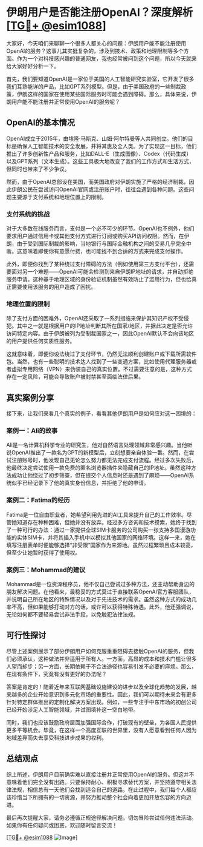 # 伊朗用户是否能注册OpenAI？深度解析[[TG💪+ @esim1088](https://t.me/s/esim1088)]

大家好，今天咱们来聊聊一个很多人都关心的问题：伊朗用户能不能注册使用OpenAI的服务？这事儿其实挺复杂的，涉及到技术、政策和地理限制等多个方面。作为一个对科技感兴趣的普通网友，我也经常被问到这个问题，所以今天就来给大家好好分析一下。

首先，我们要知道OpenAI是一家位于美国的人工智能研究实验室，它开发了很多我们耳熟能详的产品，比如GPT系列模型。但是，由于美国政府的一些制裁政策，伊朗这样的国家在使用某些国际服务时可能会遇到障碍。那么，具体来说，伊朗用户能不能注册并正常使用OpenAI的服务呢？

## OpenAI的基本情况

OpenAI成立于2015年，由埃隆·马斯克、山姆·阿尔特曼等人共同创立。他们的目标是确保人工智能技术的安全发展，并将其惠及全人类。为了实现这一目标，他们推出了许多创新性产品和服务，比如DALL-E（生成图像）、Codex（代码生成）以及GPT系列（文本生成）。这些工具极大地改变了我们的工作方式和生活方式，但同时也带来了不少争议。

然而，由于OpenAI总部设在美国，而美国政府对伊朗实施了严格的经济制裁，因此伊朗公民在尝试访问OpenAI官网或注册账户时，往往会遇到各种问题。这些问题主要源于支付系统和地理位置上的限制。

### 支付系统的挑战

对于大多数在线服务而言，支付是一个必不可少的环节。OpenAI也不例外，他们要求用户通过信用卡或其他支付方式进行订阅或购买API访问权限。然而，在伊朗，由于受到国际制裁的影响，当地银行与国际金融机构之间的交易几乎完全中断。这意味着即使你有意愿付费，也可能找不到合适的方式来完成支付操作。

此外，即便你找到了某种绕过支付障碍的方法（例如使用第三方支付平台），还需要面对另一个难题——OpenAI可能会检测到来自伊朗IP地址的请求，并自动拒绝服务申请。这种基于地理区域的身份验证机制虽然有效防止了滥用行为，但也给真正需要使用该服务的用户造成了困扰。

### 地理位置的限制

除了支付方面的困难外，OpenAI还采取了一系列措施来保护其知识产权不受侵犯。其中之一就是根据用户的IP地址判断其所在国家/地区，并据此决定是否允许访问特定内容。由于伊朗被列为受制裁国家之一，因此OpenAI默认不会向该地区的用户提供任何实质性服务。

这就意味着，即便你设法绕过了支付环节，仍然无法顺利创建账户或下载所需软件包。当然，也有一些聪明的技术达人找到了一些变通方案，比如使用代理服务器或者虚拟专用网络（VPN）来伪装自己的真实位置。不过需要注意的是，这种方式存在一定风险，可能会导致账户被封禁甚至面临法律后果。

## 真实案例分享

接下来，让我们来看几个真实的例子，看看其他伊朗用户是如何应对这一困境的：

### 案例一：Ali的故事

Ali是一名计算机科学专业的研究生，他对自然语言处理领域非常感兴趣。当他听说OpenAI推出了一款名为GPT的新模型后，立刻想要亲自体验一番。然而，在尝试注册账号时，他发现自己无论怎么努力都无法完成支付流程。经过多次失败后，他最终决定尝试使用一款免费的匿名浏览器插件来隐藏自己的IP地址。虽然这种方法成功让他绕过了初步筛查，但在提交个人信息时还是遇到了麻烦——OpenAI系统似乎已经记录下了他的真实身份信息，并拒绝了他的申请。

### 案例二：Fatima的经历

Fatima是一位自由职业者，她希望利用先进的AI工具来提升自己的工作效率。尽管她知道存在种种困难，但她并没有放弃。经过多方咨询和技术摸索，她终于找到了一种可行的办法：通过一家提供全球SIM卡服务的公司购买一张支持多国漫游功能的实体SIM卡，并将其插入手机中以模拟其他国家的网络环境。这样一来，她在填写注册表单时便能够选择“非受限”国家作为来源地。虽然过程繁琐且成本较高，但至少让她暂时获得了使用权。

### 案例三：Mohammad的建议

Mohammad是一位资深程序员，他不仅自己尝试过多种方法，还主动帮助身边的朋友解决问题。在他看来，最稳妥的方式莫过于直接联系OpenAI官方客服团队，并说明自己所在地区的特殊情况以及对于先进技术的需求。虽然这种方式的成功几率不高，但如果能够打动对方的话，或许可以获得特殊待遇。此外，他还强调说，无论如何都不要轻易尝试非法手段，以免触犯法律法规。

## 可行性探讨

尽管上述案例展示了部分伊朗用户如何克服重重阻碍去接触OpenAI的服务，但我们必须承认，这种做法并非适用于所有人。一方面，高昂的成本和技术门槛让很多人望而却步；另一方面，长期依赖于不合法途径也容易引发不必要的麻烦。那么，在现有条件下，究竟有没有更好的办法呢？

答案是肯定的！随着近年来互联网基础设施建设的进步以及全球化趋势的发展，越来越多的企业开始意识到多元化市场的重要性。因此，我们可以期待未来会有更多针对特定群体推出的定制化解决方案出现。例如，一些专注于中东市场的初创公司已经开始涉足人工智能领域，并试图填补这一空白地带。

同时，我们也应该鼓励政府层面加强国际合作，打破现有的壁垒，为各国人民提供更多平等机会。毕竟，在这样一个高度互联的世界里，没有人愿意看到任何人因为地域差异而失去享受科技进步成果的权利。

## 总结观点

综上所述，伊朗用户目前确实难以直接注册并正常使用OpenAI的服务。但这并不意味着他们完全没有出路。只要保持耐心、积极寻求替代方案，并坚持遵守相关法律法规，相信总有一天他们会找到适合自己的道路。在此过程中，我们每个人都应该珍惜当下所拥有的一切资源，并努力推动整个社会向着更加开放包容的方向迈进。

最后再次提醒大家，请务必遵循正规途径解决问题，切勿冒险尝试任何违法活动。如果你有任何疑问或困惑，欢迎随时留言交流！

[[TG💪+ @esim1088](https://t.me/s/esim1088) ![Image](https://i.postimg.cc/4NQfJmqS/Snipaste-2025-05-13-00-14-12.png)]